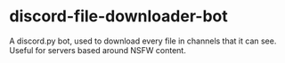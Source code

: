 # discord-file-downloader-bot
A discord.py bot, used to download every file in channels that it can see. Useful for servers based around NSFW content.
